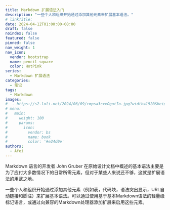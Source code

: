 ```yaml
---
title: Markdown 扩展语法入门
description: "一些个人和组织开始通过添加其他元素来扩展基本语法。"
# linkTitle:
date: 2024-04-12T01:00:00+08:00
draft: false
noindex: false
featured: false
pinned: false
nav_weight: 1
nav_icon:
  vendor: bootstrap
  name: pencil-square
  color: HotPink
series:
  - Markdown 扩展语法
categories:
  - 笔记
tags:
  - Markdown
images:
#  - https://s2.loli.net/2024/06/09/rmpsa3cxeOgutIo.jpg?width=1920&height=1440
# menu:
#   main:
#     weight: 100
#     params:
#       icon:
#         vendor: bs
#         name: book
#         color: '#e24d0e'
authors:
  - Afei
---
```


Markdown 语言的开发者 John Gruber 在原始设计文档中概述的基本语法主要是为了应付大多数情况下的日常所需元素，但对于某些人来说还不够，这就是扩展语法的用武之地。

一些个人和组织开始通过添加其他元素（例如表，代码块，语法突出显示，URL自动链接和脚注）来扩展基本语法。可以通过使用基于基本Markdown语法的轻量级标记语言，或通过向兼容的Markdown处理器添加扩展来启用这些元素。